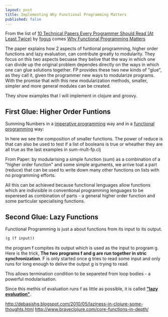 ```yaml
---
layout: post
title: Implementing Why Functional Programming Matters
published: false
---
```


From the list of [10 Technical Papers Every Programmer Should Read (At Least Twice)][10TechPapers] by [fogus] comes [Why Functional Programming Matters][WFPM]

The paper explains how 2 aspects of funtional programming, higher order functions and lazy evaluation, can contribute greatly to modularity. They focus on this two aspects becuase they belive that the way in which one can divide up the original problem dependes directly on the ways in which one can glue solutions together.  FP provides these two new kinds of "glue", as they call it, given the programmer  new ways to modularize programs.  With the promise that with this new modularization methods, smaller, simpler and more general modules can be created. 

They show examples that I will implement in clojure and groovy.

## First Glue: Higher Order Funtions

Summing Numbers in a [imperative programming][imp-prog] way and in a [functional programming][fp] way:

<script src="https://gist.github.com/jmacias/0541db611c8e1607c7f5.js"></script>

In here we see the composition of smaller functions. The power of reduce is that can also be used to test if a list of booleans is true or wheather they are all true as the last examples in sum-mult-fp.clj


From Paper: by modularising a simple function (sum) as a combination of a "higher order function" and some simple arguments, we arrive toat a part (reduce) that can be used to write down many other functions on lists with no programming efforts.

All this can be achieved because functional lenguages allow functions which are indivisible in conventional programming lenguages to be experesed as combination of parts - a general higher order function and  some particular specialising functions.


## Second Glue: Lazy Functions

Functional Programming is just a about functions from its input to its output.

```clojure
(g (f input))
```
the program f compites its output which is used as the input to program g. Here is the trick, __The two programs f and g are run together in stric synchronization__. F is only started once g tries to read some input and only runs for long enough to delive the output g is trying to read.

This allows termination condition to be separeted from loop bodies - a powerful modularisation.

Since this methis of evaluation runs f as little as possible, it is called __["lazy evaluation"][lazy]__. 


http://debasishg.blogspot.com/2010/05/laziness-in-clojure-some-thoughts.html
http://www.braveclojure.com/core-functions-in-depth/






[10TechPapers]: http://blog.fogus.me/2011/09/08/10-technical-papers-every-programmer-should-read-at-least-twice/ 
[fogus]: https://twitter.com/fogus
[WFPM]: http://www.cse.chalmers.se/~rjmh/Papers/whyfp.html
[imp-prog]: http://en.wikipedia.org/wiki/Imperative_programming
[fp]:http://en.wikipedia.org/wiki/Functional_programming
[lazy]:http://en.wikipedia.org/wiki/Lazy_evaluation